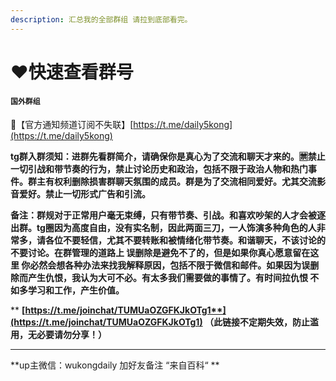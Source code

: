 ```yaml
---
description: 汇总我的全部群组 请拉到底部看完。
---
```


# ❤️快速查看群号

#### **`国外群组`**

🦊【官方通知频道订阅不失联】[https://t.me/daily5kong](https://t.me/daily5kong)

**tg群入群须知：进群先看群简介，请确保你是真心为了交流和聊天才来的。🈲️禁止一切引战和带节奏的行为，禁止讨论历史和政治，包括不限于政治人物和热门事件。群主有权利删除损害群聊天氛围的成员。群是为了交流相同爱好。尤其交流影音爱好。禁止一切形式广告和引流。**

**备注：群规对于正常用户毫无束缚，只有带节奏、引战。和喜欢吵架的人才会被逐出群。tg圈因为高度自由，没有实名制，因此两面三刀，一人饰演多种角色的人非常多，请各位不要轻信，尤其不要转账和被情绪化带节奏。和谐聊天，不该讨论的不要讨论。在群管理的道路上 误删除是避免不了的，但是如果你真心愿意留在这里 你必然会想各种办法来找我解释原因，包括不限于微信和邮件。如果因为误删除而产生仇恨，我认为大可不必。有太多我们需要做的事情了。有时间拉仇恨 不如多学习和工作，产生价值。**

** **[**https://t.me/joinchat/TUMUaOZGFKJkOTg1**](https://t.me/joinchat/TUMUaOZGFKJkOTg1)**   （此链接不定期失效，防止滥用，无必要请勿分享！）**

****

**up主微信：wukongdaily  加好友备注 “来自百科“ **

